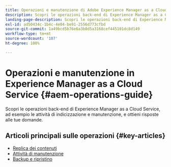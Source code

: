 ```yaml
---
title: Operazioni e manutenzione di Adobe Experience Manager as a Cloud Service
description: Scopri le operazioni back-end di Experience Manager as a Cloud Service, ad esempio le attività di indicizzazione e manutenzione, e ottieni risposte alle tue domande.
landing-page-description: Scopri le operazioni back-end di Experience Manager as a Cloud Service, ad esempio le attività di indicizzazione e manutenzione, e ottieni risposte alle tue domande.
exl-id: ad50434c-1b4c-4e04-be91-2556d773cfbd
source-git-commit: 1a49bcd5b76e6a3b0d5a3168cef445101dc8d149
workflow-type: tm+mt
source-wordcount: '107'
ht-degree: 100%

---
```



# Operazioni e manutenzione in Experience Manager as a Cloud Service {#aem-operations-guide}

Scopri le operazioni back-end di Experience Manager as a Cloud Service, ad esempio le attività di indicizzazione e manutenzione, e ottieni risposte alle tue domande.

## Articoli principali sulle operazioni {#key-articles}

* [Replica dei contenuti](replication.md)
* [Attività di manutenzione](maintenance.md)
* [Backup e ripristino](backup.md)
